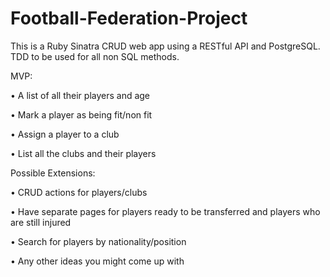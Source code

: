 # Football-Federation-Project

This is a Ruby Sinatra CRUD web app using a RESTful API and PostgreSQL. TDD to be used for all non SQL methods.

MVP:

•	A list of all their players and age

•	Mark a player as being fit/non fit

•	Assign a player to a club

•	List all the clubs and their players

Possible Extensions:

•	CRUD actions for players/clubs

•	Have separate pages for players ready to be transferred and players who are still injured

•	Search for players by nationality/position

•	Any other ideas you might come up with
